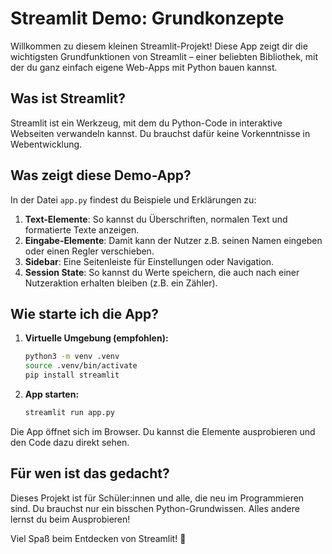 # Streamlit Demo: Grundkonzepte

Willkommen zu diesem kleinen Streamlit-Projekt! Diese App zeigt dir die wichtigsten Grundfunktionen von Streamlit – einer beliebten Bibliothek, mit der du ganz einfach eigene Web-Apps mit Python bauen kannst.

## Was ist Streamlit?
Streamlit ist ein Werkzeug, mit dem du Python-Code in interaktive Webseiten verwandeln kannst. Du brauchst dafür keine Vorkenntnisse in Webentwicklung.

## Was zeigt diese Demo-App?
In der Datei `app.py` findest du Beispiele und Erklärungen zu:

1. **Text-Elemente**: So kannst du Überschriften, normalen Text und formatierte Texte anzeigen.
2. **Eingabe-Elemente**: Damit kann der Nutzer z.B. seinen Namen eingeben oder einen Regler verschieben.
3. **Sidebar**: Eine Seitenleiste für Einstellungen oder Navigation.
4. **Session State**: So kannst du Werte speichern, die auch nach einer Nutzeraktion erhalten bleiben (z.B. ein Zähler).

## Wie starte ich die App?

1. **Virtuelle Umgebung (empfohlen):**
   ```bash
   python3 -m venv .venv
   source .venv/bin/activate
   pip install streamlit
   ```
2. **App starten:**
   ```bash
   streamlit run app.py
   ```

Die App öffnet sich im Browser. Du kannst die Elemente ausprobieren und den Code dazu direkt sehen.

## Für wen ist das gedacht?
Dieses Projekt ist für Schüler:innen und alle, die neu im Programmieren sind. Du brauchst nur ein bisschen Python-Grundwissen. Alles andere lernst du beim Ausprobieren!

Viel Spaß beim Entdecken von Streamlit! 🚀